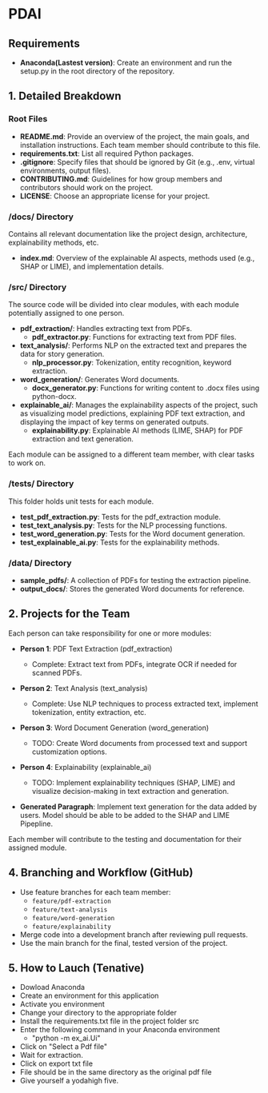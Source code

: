 # PDAI

## Requirements
- **Anaconda(Lastest version)**: Create an environment and run the setup.py in the root directory of the repository.

## 1. Detailed Breakdown

### Root Files

- **README.md**: Provide an overview of the project, the main goals, and installation instructions. Each team member should contribute to this file.
- **requirements.txt**: List all required Python packages.
- **.gitignore**: Specify files that should be ignored by Git (e.g., .env, virtual environments, output files).
- **CONTRIBUTING.md**: Guidelines for how group members and contributors should work on the project.
- **LICENSE**: Choose an appropriate license for your project.

### /docs/ Directory

Contains all relevant documentation like the project design, architecture, explainability methods, etc.

- **index.md**: Overview of the explainable AI aspects, methods used (e.g., SHAP or LIME), and implementation details.

### /src/ Directory

The source code will be divided into clear modules, with each module potentially assigned to one person.

- **pdf_extraction/**: Handles extracting text from PDFs.
  - **pdf_extractor.py**: Functions for extracting text from PDF files.
- **text_analysis/**: Performs NLP on the extracted text and prepares the data for story generation.
  - **nlp_processor.py**: Tokenization, entity recognition, keyword extraction.
- **word_generation/**: Generates Word documents.
  - **docx_generator.py**: Functions for writing content to .docx files using python-docx.
- **explainable_ai/**: Manages the explainability aspects of the project, such as visualizing model predictions, explaining PDF text extraction, and displaying the impact of key terms on generated outputs.
  - **explainability.py**: Explainable AI methods (LIME, SHAP) for PDF extraction and text generation.

Each module can be assigned to a different team member, with clear tasks to work on.

### /tests/ Directory

This folder holds unit tests for each module.

- **test_pdf_extraction.py**: Tests for the pdf_extraction module.
- **test_text_analysis.py**: Tests for the NLP processing functions.
- **test_word_generation.py**: Tests for the Word document generation.
- **test_explainable_ai.py**: Tests for the explainability methods.

### /data/ Directory

- **sample_pdfs/**: A collection of PDFs for testing the extraction pipeline.
- **output_docs/**: Stores the generated Word documents for reference.

## 2. Projects for the Team

Each person can take responsibility for one or more modules:

- **Person 1**: PDF Text Extraction (pdf_extraction)
  - Complete: Extract text from PDFs, integrate OCR if needed for scanned PDFs.
- **Person 2**: Text Analysis (text_analysis)
  - Complete: Use NLP techniques to process extracted text, implement tokenization, entity extraction, etc.
- **Person 3**: Word Document Generation (word_generation)
  - TODO: Create Word documents from processed text and support customization options.
- **Person 4**: Explainability (explainable_ai)
  - TODO: Implement explainability techniques (SHAP, LIME) and visualize decision-making in text extraction and generation.

- **Generated Paragraph**: Implement text generation for the data added by users. Model should be able to be added to the SHAP and LIME Pipepline.

Each member will contribute to the testing and documentation for their assigned module.

## 4. Branching and Workflow (GitHub)

- Use feature branches for each team member:
  - `feature/pdf-extraction`
  - `feature/text-analysis`
  - `feature/word-generation`
  - `feature/explainability`
- Merge code into a development branch after reviewing pull requests.
- Use the main branch for the final, tested version of the project.


## 5. How to Lauch (Tenative)

  - Dowload Anaconda
  - Create an environment for this application
  - Activate you environment
  - Change your directory to the appropriate folder
  - Install the requirements.txt file in the project folder src
  - Enter the following command in your Anaconda environment 
    - \"python -m ex_ai.Ui"
  - Click on \"Select a Pdf file"
  - Wait for extraction.
  - Click on export txt file
  - File should be in the same directory as the original pdf file
  - Give yourself a yodahigh five.